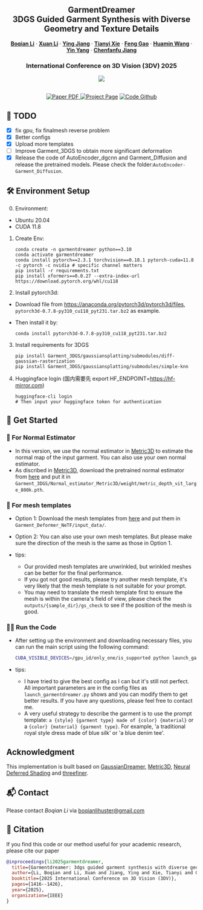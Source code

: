 <p align="center">

  <h2 align="center">GarmentDreamer<br> 3DGS Guided Garment Synthesis with Diverse Geometry and Texture Details</h2>
  <p align="center">
    <a href="https://boqian-li.github.io/"><strong>Boqian Li</strong></a>
    ·
    <a href="https://xuan-li.github.io/"><strong>Xuan Li</strong></a>
    ·
    <a href="https://yingjiang96.github.io/"><strong>Ying Jiang</strong></a>
    ·
    <a href="https://xpandora.github.io/"><strong>Tianyi Xie</strong></a>
    ·
    <a href="https://fen9.github.io/"><strong>Feng Gao</strong></a>
    ·
    <a href="https://wanghmin.github.io/"><strong>Huamin Wang</strong></a>
    ·
    <a href="https://yangzzzy.github.io/"><strong>Yin Yang</strong></a>
    ·
    <a href="https://www.math.ucla.edu/~cffjiang/"><strong>Chenfanfu Jiang</strong></a>
    <br>
  </p>
  <h3 align="center">International Conference on 3D Vision (3DV) 2025</h3>

  <div align="center">
    <img src="assets/dance.gif">
  </div>

  <p align="center">
  </br>
    <a href="https://arxiv.org/abs/2405.12420">
      <img src='https://img.shields.io/badge/Paper-Arxiv-green?style=for-the-badge&logo=adobeacrobatreader&logoWidth=20&logoColor=white&labelColor=66cc00&color=94DD15' alt='Paper PDF'>
    </a>
    <a href='https://xuan-li.github.io/GarmentDreamerDemo/'>
      <img src='https://img.shields.io/badge/Project-Page-orange?style=for-the-badge&logo=Google%20chrome&logoColor=white&labelColor=D35400' alt='Project Page'></a>
    <a href="https://github.com/boqian-li/GarmentDreamer">
      <img src='https://img.shields.io/badge/Code-Github-blue?style=for-the-badge&logo=github&logoColor=white&labelColor=181717' alt='Code Github'></a>
  </p>
</p>


## 📝 TODO

- [x] fix gpu, fix finalmesh reverse problem
- [x] Better configs
- [x] Upload more templates
- [ ] Improve Garment_3DGS to obtain more significant deformation
- [x] Release the code of AutoEncoder_dgcnn and Garment_Diffusion and release the pretrained models. Please check the folder:`AutoEncoder-Garment_Diffusion`.

## 🛠️ Environment Setup

0. Environment:
  - Ubuntu 20.04
  - CUDA 11.8

1. Create Env:

   ```
   conda create -n garmentdreamer python==3.10
   conda activate garmentdreamer
   conda install pytorch==2.3.1 torchvision==0.18.1 pytorch-cuda=11.8 -c pytorch -c nvidia # specific channel matters
   pip install -r requirements.txt
   pip install xformers==0.0.27 --extra-index-url https://download.pytorch.org/whl/cu118
   ```
2. Install pytorch3d:

  * Download file from https://anaconda.org/pytorch3d/pytorch3d/files, `pytorch3d-0.7.8-py310_cu118_pyt231.tar.bz2` as example.
  * Then install it by:

    ```
    conda install pytorch3d-0.7.8-py310_cu118_pyt231.tar.bz2
    ```
  
3. Install requirements for 3DGS

    ```
    pip install Garment_3DGS/gaussiansplatting/submodules/diff-gaussian-rasterization
    pip install Garment_3DGS/gaussiansplatting/submodules/simple-knn
    ```

4. Huggingface login (国内需要先 export HF_ENDPOINT=https://hf-mirror.com)
    ```
    huggingface-cli login 
    # Then input your huggingface token for authentication
    ```

## 🚀 Get Started

### 🧩 For Normal Estimator
* In this version, we use the normal estimator in [Metric3D](https://github.com/YvanYin/Metric3D) to estimate the normal map of the input garment. You can also use your own normal estimator. 
* As discribed in [Metric3D](https://github.com/YvanYin/Metric3D), download the pretrained normal estimator from [here](https://drive.google.com/file/d/1eT2gG-kwsVzNy5nJrbm4KC-9DbNKyLnr/view) and put it in `Garment_3DGS/Normal_estimator_Metric3D/weight/metric_depth_vit_large_800k.pth`.

### 🧩 For mesh templates
* Option 1: Download the mesh templates from [here](https://drive.google.com/drive/folders/1ye9vZ481I-5EstpH6liuswtRVDgrlJvl?usp=sharing) and put them in `Garment_Deformer_NeTF/input_data/`.

* Option 2: You can also use your own mesh templates. But please make sure the direction of the mesh is the same as those in Option 1.

* tips:
  * Our provided mesh templates are unwrinkled, but wrinkled meshes can be better for the final performance.
  * If you got not good results, please try another mesh template, it's very likely that the mesh template is not suitable for your prompt.
  * You may need to translate the mesh template first to ensure the mesh is within the camera's field of view, please check the `outputs/{sample_dir}/gs_check` to see if the position of the mesh is good.

### 🏃‍♂️ Run the Code
* After setting up the environment and downloading necessary files, you can run the main script using the following command:

  ```bash
  CUDA_VISIBLE_DEVICES=/gpu_id/only_one/is_supported python launch_garmentdreamer.py --template_path /path/to/your/mesh/template.obj --prompt "your prompt"
  ```
* tips:
  * I have tried to give the best config as I can but it's still not perfect. All important parameters are in the config files as `launch_garmentdreamer.py` shows and you can modify them to get better results. If you have any questions, please feel free to contact me.
  * A very useful strategy to describe the garment is to use the prompt template: `a {style} {garment type} made of {color} {material}` or a `{color} {material} {garment type}`. For example, 'a traditional royal style dress made of blue silk' or 'a blue denim tee'.

## Acknowledgment

This implementation is built based on [GaussianDreamer](https://github.com/hustvl/GaussianDreamer), [Metric3D](https://github.com/YvanYin/Metric3D), [Neural Deferred Shading](https://github.com/fraunhoferhhi/neural-deferred-shading) and [threefiner](https://github.com/3DTopia/threefiner).



## 📬 Contact

Please contact *Boqian Li* via boqianlihuster@gmail.com



## 📑 Citation

If you find this code or our method useful for your academic research, please cite our paper

```bibtex
@inproceedings{li2025garmentdreamer,
  title={Garmentdreamer: 3dgs guided garment synthesis with diverse geometry and texture details},
  author={Li, Boqian and Li, Xuan and Jiang, Ying and Xie, Tianyi and Gao, Feng and Wang, Huamin and Yang, Yin and Jiang, Chenfanfu},
  booktitle={2025 International Conference on 3D Vision (3DV)},
  pages={1416--1426},
  year={2025},
  organization={IEEE}
}
```
